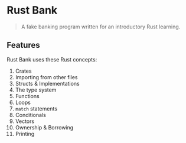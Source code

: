 # Rust Bank
> A fake banking program written for an introductory Rust learning.

## Features
Rust Bank uses these Rust concepts:
1. Crates
2. Importing from other files
3. Structs & Implementations
4. The type system
5. Functions
6. Loops
7. `match` statements
8. Conditionals
9. Vectors
10. Ownership & Borrowing
11. Printing
